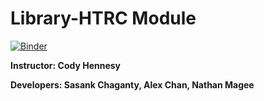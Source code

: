 # Library-HTRC Module

[![Binder](https://mybinder.org/badge.svg)](https://mybinder.org/v2/gh/ds-modules/HTRC-Uncamp/master)

**Instructor: Cody Hennesy**

**Developers: Sasank Chaganty, Alex Chan, Nathan Magee**